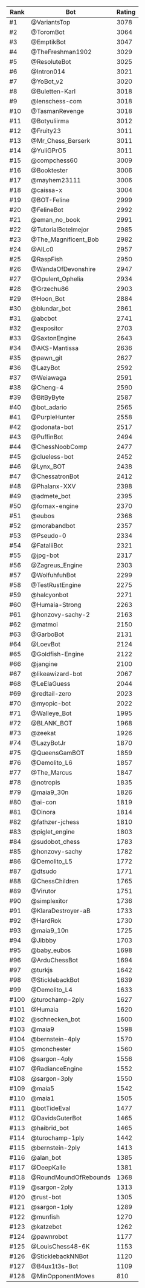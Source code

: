 Rank|Bot|Rating
---|---|---
#1|@VariantsTop|3078
#2|@ToromBot|3064
#3|@EmptikBot|3047
#4|@TheFreshman1902|3029
#5|@ResoluteBot|3025
#6|@Intron014|3021
#7|@YoBot_v2|3020
#8|@Buletten-Karl|3018
#9|@lenschess-com|3018
#10|@TasmanRevenge|3018
#11|@Botyuliirma|3012
#12|@Fruity23|3011
#13|@Mr_Chess_Berserk|3011
#14|@YuliGPrO5|3011
#15|@compchess60|3009
#16|@Booktester|3006
#17|@mayhem23111|3006
#18|@caissa-x|3004
#19|@BOT-Feline|2999
#20|@FelineBot|2992
#21|@eman_no_book|2991
#22|@TutorialBotelmejor|2985
#23|@The_Magnificent_Bob|2982
#24|@AILc0|2957
#25|@RaspFish|2950
#26|@WandaOfDevonshire|2947
#27|@Opulent_Ophelia|2934
#28|@Grzechu86|2903
#29|@Hoon_Bot|2884
#30|@blundar_bot|2861
#31|@abcbot|2741
#32|@expositor|2703
#33|@SaxtonEngine|2643
#34|@AKS-Mantissa|2636
#35|@pawn_git|2627
#36|@LazyBot|2592
#37|@Weiawaga|2591
#38|@Cheng-4|2590
#39|@BitByByte|2587
#40|@bot_adario|2565
#41|@PurpleHunter|2558
#42|@odonata-bot|2517
#43|@PuffinBot|2494
#44|@ChessNoobComp|2477
#45|@clueless-bot|2452
#46|@Lynx_BOT|2438
#47|@ChessatronBot|2412
#48|@Phalanx-XXV|2398
#49|@admete_bot|2395
#50|@fornax-engine|2370
#51|@eubos|2368
#52|@morabandbot|2357
#53|@Pseudo-0|2334
#54|@FataliiBot|2321
#55|@jpg-bot|2317
#56|@Zagreus_Engine|2303
#57|@WolfuhfuhBot|2299
#58|@TestRustEngine|2275
#59|@halcyonbot|2271
#60|@Humaia-Strong|2263
#61|@honzovy-sachy-2|2163
#62|@matmoi|2150
#63|@GarboBot|2131
#64|@LoevBot|2124
#65|@Goldfish-Engine|2122
#66|@jangine|2100
#67|@likeawizard-bot|2067
#68|@LeElaGuess|2044
#69|@redtail-zero|2023
#70|@myopic-bot|2022
#71|@Walleye_Bot|1995
#72|@BLANK_BOT|1968
#73|@zeekat|1926
#74|@LazyBotJr|1870
#75|@QueensGamBOT|1859
#76|@Demolito_L6|1857
#77|@The_Marcus|1847
#78|@notropis|1835
#79|@maia9_30n|1826
#80|@ai-con|1819
#81|@Dinora|1814
#82|@fathzer-jchess|1810
#83|@piglet_engine|1803
#84|@sudobot_chess|1783
#85|@honzovy-sachy|1782
#86|@Demolito_L5|1772
#87|@dtsudo|1771
#88|@ChessChildren|1765
#89|@Virutor|1751
#90|@simplexitor|1736
#91|@KlaraDestroyer-aB|1733
#92|@HardRok|1730
#93|@maia9_10n|1725
#94|@Jibbby|1703
#95|@baby_eubos|1698
#96|@ArduChessBot|1694
#97|@turkjs|1642
#98|@SticklebackBot|1639
#99|@Demolito_L4|1633
#100|@turochamp-2ply|1627
#101|@Humaia|1620
#102|@schnecken_bot|1600
#103|@maia9|1598
#104|@bernstein-4ply|1570
#105|@monchester|1560
#106|@sargon-4ply|1556
#107|@RadianceEngine|1552
#108|@sargon-3ply|1550
#109|@maia5|1542
#110|@maia1|1505
#111|@botTideEval|1477
#112|@DavidsGuterBot|1465
#113|@haibrid_bot|1465
#114|@turochamp-1ply|1442
#115|@bernstein-2ply|1413
#116|@alan_bot|1385
#117|@DeepKalle|1381
#118|@RoundMoundOfRebounds|1368
#119|@sargon-2ply|1313
#120|@rust-bot|1305
#121|@sargon-1ply|1289
#122|@munfish|1270
#123|@katzebot|1262
#124|@pawnrobot|1177
#125|@LouisChess48-6K|1153
#126|@SticklebackNNBot|1120
#127|@B4ux1t3s-Bot|1109
#128|@MinOpponentMoves|810
